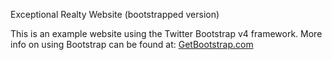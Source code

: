 Exceptional Realty Website (bootstrapped version)

This is an example website using the Twitter Bootstrap v4 framework.
More info on using Bootstrap can be found at:
[GetBootstrap.com](http://getbootstrap.com)
